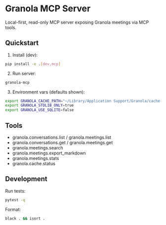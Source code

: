 # Granola MCP Server

Local-first, read-only MCP server exposing Granola meetings via MCP tools.

## Quickstart

1. Install (dev):

```bash
pip install -e .[dev,mcp]
```

2. Run server:

```bash
granola-mcp
```

3. Environment vars (defaults shown):

```bash
export GRANOLA_CACHE_PATH="~/Library/Application Support/Granola/cache-v3.json"
export GRANOLA_STDLIB_ONLY=true
export GRANOLA_USE_SQLITE=false
```

## Tools

- granola.conversations.list / granola.meetings.list
- granola.conversations.get / granola.meetings.get
- granola.meetings.search
- granola.meetings.export_markdown
- granola.meetings.stats
- granola.cache.status

## Development

Run tests:

```bash
pytest -q
```

Format:

```bash
black . && isort .
```
